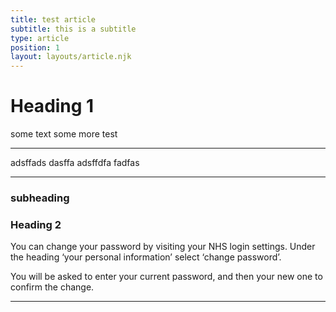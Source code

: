 ```yaml
---
title: test article
subtitle: this is a subtitle
type: article
position: 1
layout: layouts/article.njk
---
```

#    Heading 1
some text
some more test
***
adsffads
dasffa
adsffdfa
fadfas
***

### subheading

###        Heading 2
You can change your password by visiting your NHS login settings. Under the heading ‘your personal information’ select ‘change password’.

You will be asked to enter your current password, and then your new one to confirm the change.
***
